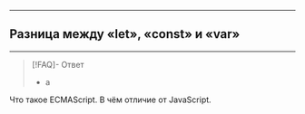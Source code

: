 ----
## Разница между «let», «const» и «var»
----
> [!FAQ]- Ответ
> - а 

Что такое ECMAScript. В чём отличие от JavaScript.